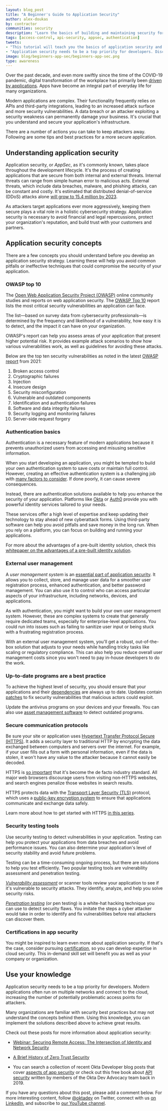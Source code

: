 ```yaml
---
layout: blog_post
title: "A Beginner's Guide to Application Security"
author: alex-doukas
by: contractor
communities: security
description: "Learn the basics of building and maintaining security for your applications, including elements like authentication and user management." 
tags: [access-control, api-security, appsec, authentication]
tweets:
- "This tutorial will teach you the basics of application security and offer resources to continue your education."  
- "Application security needs to be a top priority for developers. Discover ways to implement AppSec in your project and achieve great results."  
image: blog/beginners-app-sec/beginners-app-sec.png
type: awareness
---
```


Over the past decade, and even more swiftly since the time of the COVID-19 pandemic, digital transformation of the workplace has primarily been [driven by applications](https://accelerationeconomy.com/business-apps/top-10-apps-driving-digital-transformation/). Apps have become an integral part of everyday life for many organizations.

Modern applications are complex. Their functionality frequently relies on APIs and third-party integrations, leading to an increased attack surface and more security vulnerabilities. A data breach or an attacker exploiting a security weakness can permanently damage your business. It's crucial that you understand and secure your application's infrastructure.

There are a number of actions you can take to keep attackers away. Following are some tips and best practices for a more secure application.

## Understanding application security 

Application security, or *AppSec*, as it's commonly known, takes place throughout the development lifecycle. It's the process of creating applications that are secure from both internal and external threats. Internal threats can range from simple human error to malicious acts. External threats, which include data breaches, malware, and phishing attacks, can be constant and costly. It's estimated that distributed denial-of-service (DDoS) attacks alone [will grow to 15.4 million by 2023](https://www.cisco.com/c/en/us/solutions/collateral/executive-perspectives/annual-internet-report/white-paper-c11-741490.html).

As attackers target applications ever more aggressively, keeping them secure plays a vital role in a holistic cybersecurity strategy. Application security is necessary to avoid financial and legal repercussions, protect your organization's reputation, and build trust with your customers and partners.

## Application security concepts

There are a few concepts you should understand before you develop an application security strategy. Learning these will help you avoid common pitfalls or ineffective techniques that could compromise the security of your application.

### OWASP top 10

The [Open Web Application Security Project (OWASP)](https://owasp.org/) online community studies and reports on web application security. The [OWASP Top 10](https://owasp.org/www-project-top-ten/) report lists the most critical security vulnerabilities an application can face.


The list—based on survey data from cybersecurity professionals—is determined by the frequency and likelihood of a vulnerability, how easy it is to detect, and the impact it can have on your organization.

OWASP's report can help you assess areas of your application that present higher potential risk. It provides example attack scenarios to show how various vulnerabilities work, as well as guidelines for avoiding these attacks.

Below are the top ten security vulnerabilities as noted in the latest [OWASP report](https://owasp.org/www-project-top-ten/) from 2021:

1. Broken access control
2. Cryptographic failures
3. Injection
4. Insecure design
5. Security misconfiguration
6. Vulnerable and outdated components
7. Identification and authentication failures
8. Software and data integrity failures
9. Security logging and monitoring failures
10. Server-side request forgery

 ### Authentication basics

Authentication is a necessary feature of modern applications because it prevents unauthorized users from accessing and misusing sensitive information.

When you start developing an application, you might be tempted to build your own authentication system to save costs or maintain full control. However, creating an effective authentication system is a challenging job with [many factors to consider](https://auth0.com/learn/build-or-buy-20-identity-management-questions/). If done poorly, it can cause severe consequences.

Instead, there are authentication solutions available to help you enhance the security of your application. Platforms like [Okta](https://developer.okta.com/) or [Auth0](https://auth0.com/) provide you with powerful identity services tailored to your needs.

These services offer a high level of expertise and keep updating their technology to stay ahead of new cyberattack forms. Using third-party  software can help you avoid pitfalls and save money in the long run. When you rely on a platform, you can focus on building and running your applications.

For more about the advantages of a pre-built identity solution, check this [whitepaper on the advantages of a pre-built identity solution](https://www.okta.com/resources/whitepaper-pre-built-identity-solution/thankyou/).

### External user management

A *user management system* is an  [essential part of application security](https://www.okta.com/blog/2019/01/user-management/). It allows you to collect, store, and manage user data for a smoother user registration process, enhanced authentication, and better password management. You can also use it to control who can access particular aspects of your infrastructure, including networks, devices, and applications.

As with authentication, you might want to build your own user management system. However, these are complex systems to create that generally require dedicated teams, especially for enterprise-level applications. You could run into issues such as failing to sanitize user input or being stuck with a frustrating registration process.

With an external user management system, you'll get a robust, out-of-the-box solution that adjusts to your needs while handling tricky tasks like scaling or regulatory compliance. This can also help you reduce overall user management costs since you won't need to pay in-house developers to do the work.

### Up-to-date programs are a best practice

To achieve the highest level of security, you should ensure that your applications and their [dependencies](https://developerexperience.io/practices/updating-the-dependencies) are always up to date. Updates contain [patches](https://www.hypr.com/patch/) to fix security vulnerabilities that malicious actors could exploit.

Update the antivirus programs on your devices and your firewalls. You can also use [asset management software](https://www.investopedia.com/best-asset-management-software-5090064) to detect outdated programs.

### Secure communication protocols

Be sure your site or application uses [Hypertext Transfer Protocol Secure (HTTPS)](https://en.wikipedia.org/wiki/HTTPS). It adds a security layer to traditional HTTP by encrypting the data exchanged between computers and servers over the internet. For example, if your user fills out a form with personal information, even if the data is stolen, it won't have any value to the attacker because it cannot easily be decoded.

HTTPS is [so important](https://www.troyhunt.com/heres-why-your-static-website-needs-https/) that it's become the de facto industry standard. All major web browsers discourage users from visiting non-HTTPS websites, and search engines penalize those websites in search results.

HTTPS protects data with the [Transport Layer Security (TLS)](https://www.internetsociety.org/deploy360/tls/basics/) protocol, which uses a [public-key encryption system](https://www.cloudflare.com/en-gb/learning/ssl/how-does-public-key-encryption-work/) to ensure that applications communicate and exchange data safely.

Learn more about how to get started with HTTPS [in this series](https://httpsiseasy.com/).

### Security testing tools 

Use security testing to detect vulnerabilities in your application. Testing can help you protect your applications from data breaches and avoid performance issues. You can also determine your application's level of security stability and avoid future problems.

Testing can be a time-consuming ongoing process, but there are solutions to help you test efficiently. Two popular testing tools are vulnerability assessment and penetration testing.

[*Vulnerability assessment*](https://www.techtarget.com/searchsecurity/definition/vulnerability-assessment-vulnerability-analysis) or scanner tools review your application to see if it's vulnerable to security attacks. They identify, analyze, and help you solve security risks.

[*Penetration testing*](https://www.okta.com/identity-101/penetration-testing/) (or pen testing)  is a white-hat hacking technique you can use to detect security flaws. You imitate the steps a cyber attacker would take in order to identify and fix vulnerabilities before real attackers can discover them.

### Certifications in app security

You might be inspired to learn even more about application security. If that's the case, consider pursuing [certification](https://www.csoonline.com/article/3631530/8-top-cloud-security-certifications.html), so you can develop expertise in cloud security. This in-demand skill set will benefit you as well as your company or organization. 

## Use your knowledge

Application security needs to be a top priority for developers. Modern applications often run on multiple networks and connect to the cloud, increasing the number of potentially problematic access points for attackers.

Many organizations are familiar with security best practices but may not understand the concepts behind them. Using this knowledge, you can implement the solutions described above to achieve great results. 

Check out these posts for more information about application security:

* [Webinar: Securing Remote Access: The Intersection of Identity and Network Security](https://www.okta.com/resources/webinar-securing-remote-access-the-intersection-of-identity-and-network-security/)

* [A Brief History of Zero Trust Security](/blog/2018/08/a-brief-history-of-zero-trust-security/)

* You can search a collection of recent Okta Developer blog posts that cover [aspects of app security](​​https://developer.okta.com/search/#q=app%20security) or check out this free book about [API security](https://developer.okta.com/books/api-security/) written by members of the Okta Dev Advocacy team back in 2019. 

If you have any questions about this post, please add a comment below. For more interesting content, follow [@oktadev](https://twitter.com/oktadev) on Twitter, connect with us [on LinkedIn](https://www.linkedin.com/company/oktadev/), and subscribe to [our YouTube channel](https://www.youtube.com/oktadev).
